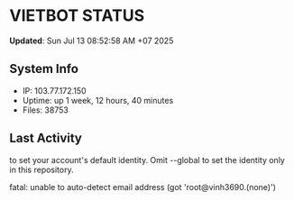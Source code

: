 # VIETBOT STATUS
**Updated**: Sun Jul 13 08:52:58 AM +07 2025

## System Info
- IP: 103.77.172.150
- Uptime: up 1 week, 12 hours, 40 minutes
- Files: 38753

## Last Activity

to set your account's default identity.
Omit --global to set the identity only in this repository.

fatal: unable to auto-detect email address (got 'root@vinh3690.(none)')
